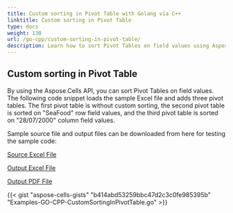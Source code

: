 ```yaml
---
title: Custom sorting in Pivot Table with Golang via C++
linktitle: Custom sorting in Pivot Table
type: docs
weight: 130
url: /go-cpp/custom-sorting-in-pivot-table/
description: Learn how to sort Pivot Tables on field values using Aspose.Cells with Golang via C++.
---
```


## **Custom sorting in Pivot Table**
By using the Aspose.Cells API, you can sort Pivot Tables on field values. The following code snippet loads the sample Excel file and adds three pivot tables. The first pivot table is without custom sorting, the second pivot table is sorted on "SeaFood" row field values, and the third pivot table is sorted on "28/07/2000" column field values.

Sample source file and output files can be downloaded from here for testing the sample code:

[Source Excel File](98107428.xlsx)

[Output Excel File](98107429.xlsx)

[Output PDF File](98107430.pdf)

{{< gist "aspose-cells-gists" "b414abd53259bbc47d2c3c0fe985395b" "Examples-GO-CPP-CustomSortingInPivotTable.go" >}}